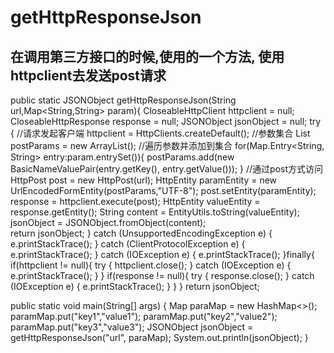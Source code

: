 # getHttpResponseJson
## 在调用第三方接口的时候,使用的一个方法, 使用httpclient去发送post请求


public static JSONObject getHttpResponseJson(String url,Map<String,String> param){
        CloseableHttpClient httpclient = null;
        CloseableHttpResponse response = null;
        JSONObject jsonObject = null;
        try {
            //请求发起客户端
            httpclient = HttpClients.createDefault();
            //参数集合
            List postParams = new ArrayList();
            //遍历参数并添加到集合
            for(Map.Entry<String, String> entry:param.entrySet()){
                postParams.add(new BasicNameValuePair(entry.getKey(), entry.getValue()));
            }
            //通过post方式访问
            HttpPost post = new HttpPost(url);
            HttpEntity paramEntity = new UrlEncodedFormEntity(postParams,"UTF-8");
            post.setEntity(paramEntity);
            response = httpclient.execute(post);
            HttpEntity valueEntity = response.getEntity();
            String content = EntityUtils.toString(valueEntity);
            jsonObject = JSONObject.fromObject(content);            
            return jsonObject;
        } catch (UnsupportedEncodingException e) {
            e.printStackTrace();
        } catch (ClientProtocolException e) {
            e.printStackTrace();
        } catch (IOException e) {
            e.printStackTrace();
        }finally{
            if(httpclient != null){
                try {
                    httpclient.close();
                } catch (IOException e) {
                    e.printStackTrace();
                }
            }
            if(response != null){
                try {
                    response.close();
                } catch (IOException e) {
                    e.printStackTrace();
                }
            }
        }
        return jsonObject;
        
      
public static void main(String[] args) {
	Map paraMap = new HashMap<>();
	paramMap.put("key1","value1");
	paramMap.put("key2","value2");
	paramMap.put("key3","value3");
	JSONObject jsonObject = getHttpResponseJson("url", paraMap);
	System.out.println(jsonObject);
	}
